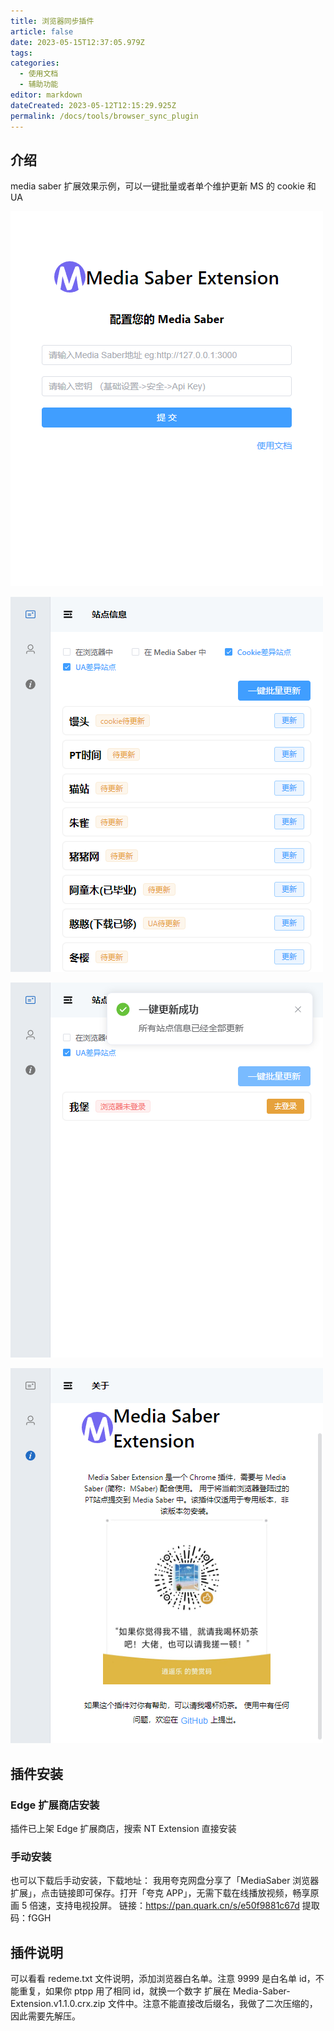 ```yaml
---
title: 浏览器同步插件
article: false
date: 2023-05-15T12:37:05.979Z
tags:
categories: 
  - 使用文档
  - 辅助功能
editor: markdown
dateCreated: 2023-05-12T12:15:29.925Z
permalink: /docs/tools/browser_sync_plugin
---
```


## 介绍

media saber 扩展效果示例，可以一键批量或者单个维护更新 MS 的 cookie 和 UA

![01.png](./images/01.png)

![02.png](./images/02.png)

![03.png](./images/03.png)

![04.png](./images/04.png)

## 插件安装

### Edge 扩展商店安装

插件已上架 Edge 扩展商店，搜索 NT Extension 直接安装

### 手动安装

也可以下载后手动安装，下载地址：
我用夸克网盘分享了「MediaSaber 浏览器扩展」，点击链接即可保存。打开「夸克 APP」，无需下载在线播放视频，畅享原画 5 倍速，支持电视投屏。
链接：https://pan.quark.cn/s/e50f9881c67d
提取码：fGGH

## 插件说明

可以看看 redeme.txt 文件说明，添加浏览器白名单。注意 9999 是白名单 id，不能重复，如果你 ptpp 用了相同 id，就换一个数字
扩展在 Media-Saber-Extension.v1.1.0.crx.zip 文件中。注意不能直接改后缀名，我做了二次压缩的，因此需要先解压。
